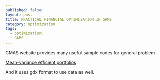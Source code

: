 ```yaml
---
published: false
layout: post
title: PRACTICAL FINANCIAL OPTIMIZATION IN GAMS
category: optimization
tags:
  - optimization
  - GAMS
---
```

GMAS website provides many useful sample codes for general problem


[Mean-variance efficient portfolios](https://www.gams.com/finlib/libhtml/MeanVar.htm)

And it uses gdx format to use data as well.

